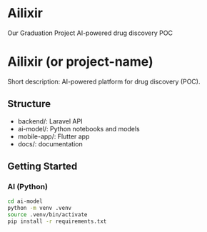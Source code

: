 # Ailixir
Our Graduation Project
AI-powered drug discovery POC


# Ailixir (or project-name)

Short description: AI-powered platform for drug discovery (POC).

## Structure
- backend/: Laravel API
- ai-model/: Python notebooks and models
- mobile-app/: Flutter app
- docs/: documentation

## Getting Started
### AI (Python)
```bash
cd ai-model
python -m venv .venv
source .venv/bin/activate
pip install -r requirements.txt
